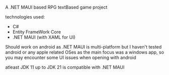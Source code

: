 A .NET MAUI based RPG textBased game project

technologies used:
- C#
- Entity FrameWork Core
- .NET MAUI (with XAML for UI)

Should work on android as .NET MAUI is multi-platform but I haven't tested android or any apple related OSes as the main focus was a windows app, so you may encounter some UI issues when opening with android

atleast JDK 11 up to JDK 21 is compatible with .NET MAUI
